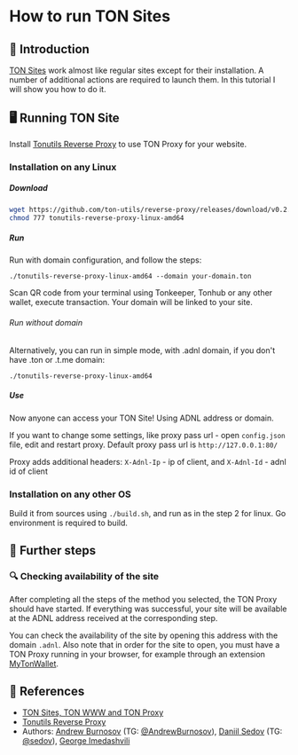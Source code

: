 # How to run TON Sites

## 👋 Introduction

[TON Sites](https://blog.ton.org/ton-sites) work almost like regular sites except for their installation. A number of additional actions are required to launch them. In this tutorial I will show you how to do it.

## 🖥 Running TON Site

Install [Tonutils Reverse Proxy](https://github.com/tonutils/reverse-proxy) to use TON Proxy for your website.

### Installation on any Linux

##### Download

```bash
wget https://github.com/ton-utils/reverse-proxy/releases/download/v0.2.0/tonutils-reverse-proxy-linux-amd64
chmod 777 tonutils-reverse-proxy-linux-amd64
```

##### Run

Run with domain configuration, and follow the steps:

```
./tonutils-reverse-proxy-linux-amd64 --domain your-domain.ton 
```

Scan QR code from your terminal using Tonkeeper, Tonhub or any other wallet, execute transaction. Your domain will be linked to your site.

###### Run without domain

Alternatively, you can run in simple mode, with .adnl domain, if you don't have .ton or .t.me domain:

```
./tonutils-reverse-proxy-linux-amd64
```

##### Use

Now anyone can access your TON Site! Using ADNL address or domain.

If you want to change some settings, like proxy pass url - open `config.json` file, edit and restart proxy. Default proxy pass url is `http://127.0.0.1:80/`

Proxy adds additional headers:
`X-Adnl-Ip` - ip of client, and `X-Adnl-Id` - adnl id of client

### Installation on any other OS

Build it from sources using `./build.sh`, and run as in the step 2 for linux. Go environment is required to build.

## 👀 Further steps

### 🔍 Сhecking availability of the site

After completing all the steps of the method you selected, the TON Proxy should have started. If everything was successful, your site will be available at the ADNL address received at the corresponding step.

You can check the availability of the site by opening this address with the domain `.adnl`. Also note that in order for the site to open, you must have a TON Proxy running in your browser, for example through an extension [MyTonWallet](https://mytonwallet.io/).

## 📌 References

- [TON Sites, TON WWW and TON Proxy](https://blog.ton.org/ton-sites)
- [Tonutils Reverse Proxy](https://github.com/tonutils/reverse-proxy)
- Authors: [Andrew Burnosov](https://github.com/AndreyBurnosov) (TG: [@AndrewBurnosov](https://t.me/AndreyBurnosov)), [Daniil Sedov](https://gusarich.com) (TG: [@sedov](https://t.me/sedov)), [George Imedashvili](https://github.com/drforse)
